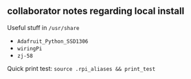 collaborator notes regarding local install
-----

Useful stuff in `/usr/share`
+ `Adafruit_Python_SSD1306`
+ `wiringPi`
+ `zj-58`

Quick print test: `source .rpi_aliases && print_test`
